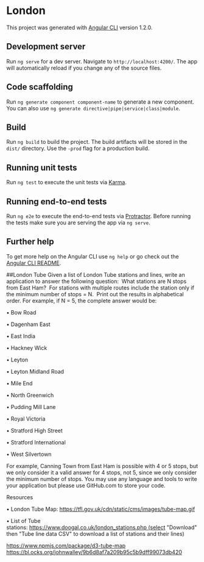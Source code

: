 # London

This project was generated with [Angular CLI](https://github.com/angular/angular-cli) version 1.2.0.

## Development server

Run `ng serve` for a dev server. Navigate to `http://localhost:4200/`. The app will automatically reload if you change any of the source files.

## Code scaffolding

Run `ng generate component component-name` to generate a new component. You can also use `ng generate directive|pipe|service|class|module`.

## Build

Run `ng build` to build the project. The build artifacts will be stored in the `dist/` directory. Use the `-prod` flag for a production build.

## Running unit tests

Run `ng test` to execute the unit tests via [Karma](https://karma-runner.github.io).

## Running end-to-end tests

Run `ng e2e` to execute the end-to-end tests via [Protractor](http://www.protractortest.org/).
Before running the tests make sure you are serving the app via `ng serve`.

## Further help

To get more help on the Angular CLI use `ng help` or go check out the [Angular CLI README](https://github.com/angular/angular-cli/blob/master/README.md).


##London Tube
Given a list of London Tube stations and lines, write an application to answer the following question:  What stations are N stops from East Ham?  For stations with multiple routes include the station only if the minimum number of stops = N.  Print out the results in alphabetical order.
For example, if N = 5, the complete answer would be:

•	Bow Road

•	Dagenham East

•	East India

•	Hackney Wick

•	Leyton

•	Leyton Midland Road

•	Mile End

•	North Greenwich

•	Pudding Mill Lane

•	Royal Victoria

•	Stratford High Street

•	Stratford International

•	West Silvertown

For example, Canning Town from East Ham is possible with 4 or 5 stops, but we only consider it a valid answer for 4 stops, not 5, since we only consider the minimum number of stops.
You may use any language and tools to write your application but please use GitHub.com to store your code.

Resources

•	London Tube Map: https://tfl.gov.uk/cdn/static/cms/images/tube-map.gif

•	List of Tube stations: https://www.doogal.co.uk/london_stations.php (select "Download" then "Tube line data CSV" to download a list of stations and their lines)


https://www.npmjs.com/package/d3-tube-map
https://bl.ocks.org/johnwalley/9b6d8af7a209b95c5b9dff99073db420
